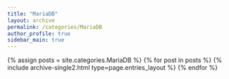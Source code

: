 ```yaml
---
title: "MariaDB"
layout: archive
permalink: /categories/MariaDB
author_profile: true
sidebar_main: true
---
```



{% assign posts = site.categories.MariaDB %}
{% for post in posts %} {% include archive-single2.html type=page.entries_layout %} {% endfor %}
